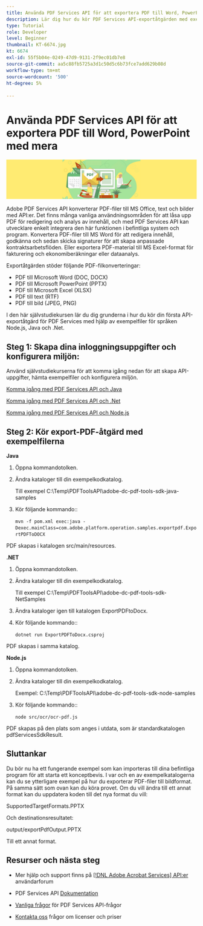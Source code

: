 ```yaml
---
title: Använda PDF Services API för att exportera PDF till Word, PowerPoint med mera
description: Lär dig hur du kör PDF Services API-exportåtgärden med exempelfiler för språken Node.js, Java och .Net
type: Tutorial
role: Developer
level: Beginner
thumbnail: KT-6674.jpg
kt: 6674
exl-id: 55f5b04e-0249-47d9-9131-2f9ec01db7e8
source-git-commit: aa5c88fb5725a3d1c50d5c6b73fce7add629b08d
workflow-type: tm+mt
source-wordcount: '500'
ht-degree: 5%

---
```


# Använda PDF Services API för att exportera PDF till Word, PowerPoint med mera

![Skapa PDF Hero-bild](assets/ExportPDF_hero.jpg)

Adobe PDF Services API konverterar PDF-filer till MS Office, text och bilder med API:er. Det finns många vanliga användningsområden för att låsa upp PDF för redigering och analys av innehåll, och med PDF Services API kan utvecklare enkelt integrera den här funktionen i befintliga system och program. Konvertera PDF-filer till MS Word för att redigera innehåll, godkänna och sedan skicka signaturer för att skapa anpassade kontraktsarbetsflöden. Eller exportera PDF-material till MS Excel-format för fakturering och ekonomiberäkningar eller dataanalys.

Exportåtgärden stöder följande PDF-filkonverteringar:

* PDF till Microsoft Word (DOC, DOCX)
* PDF till Microsoft PowerPoint (PPTX)
* PDF till Microsoft Excel (XLSX)
* PDF till text (RTF)
* PDF till bild (JPEG, PNG)

I den här självstudiekursen lär du dig grunderna i hur du kör din första API-exportåtgärd för PDF Services med hjälp av exempelfiler för språken Node.js, Java och .Net.

## Steg 1: Skapa dina inloggningsuppgifter och konfigurera miljön:

Använd självstudiekurserna för att komma igång nedan för att skapa API-uppgifter, hämta exempelfiler och konfigurera miljön.

[Komma igång med PDF Services API och Java](gettingstartedjava.md)

[Komma igång med PDF Services API och .Net](gettingstartednet.md)

[Komma igång med PDF Services API och Node.js](createpdffromhtml.md)

## Steg 2: Kör export-PDF-åtgärd med exempelfilerna

**Java**

1. Öppna kommandotolken.

1. Ändra kataloger till din exempelkodkatalog.

   Till exempel C:\Temp\PDFToolsAPI\adobe-dc-pdf-tools-sdk-java-samples

1. Kör följande kommando::

   `mvn -f pom.xml exec:java -Dexec.mainClass=com.adobe.platform.operation.samples.exportpdf.ExportPDFToDOCX`

PDF skapas i katalogen src/main/resources.

**.NET**

1. Öppna kommandotolken.

1. Ändra kataloger till din exempelkodkatalog.

   Till exempel C:\Temp\PDFToolsAPI\adobe-dc-pdf-tools-sdk-NetSamples

1. Ändra kataloger igen till katalogen ExportPDFtoDocx.

1. Kör följande kommando::

   `dotnet run ExportPDFToDocx.csproj`

PDF skapas i samma katalog.

**Node.js**

1. Öppna kommandotolken.

1. Ändra kataloger till din exempelkodkatalog.

   Exempel: C:\Temp\PDFToolsAPI\adobe-dc-pdf-tools-sdk-node-samples

1. Kör följande kommando::

   `node src/ocr/ocr-pdf.js`

PDF skapas på den plats som anges i utdata, som är standardkatalogen pdfServicesSdkResult.

## Sluttankar

Du bör nu ha ett fungerande exempel som kan importeras till dina befintliga program för att starta ett konceptbevis. I var och en av exempelkatalogerna kan du se ytterligare exempel på hur du exporterar PDF-filer till bildformat. På samma sätt som ovan kan du köra provet. Om du vill ändra till ett annat format kan du uppdatera koden till det nya format du vill:

SupportedTargetFormats.PPTX

Och destinationsresultatet:

output/exportPdfOutput.PPTX

Till ett annat format.

## Resurser och nästa steg

* Mer hjälp och support finns på [[!DNL Adobe Acrobat Services] API:er](https://community.adobe.com/t5/document-cloud-sdk/bd-p/Document-Cloud-SDK?page=1&amp;sort=latest_replies&amp;filter=all) användarforum

* PDF Services API [Dokumentation](https://www.adobe.com/go/pdftoolsapi_doc)

* [Vanliga frågor](https://community.adobe.com/t5/document-cloud-sdk/faq-for-document-services-pdf-tools-api/m-p/10726197) för PDF Services API-frågor

* [Kontakta oss](https://www.adobe.com/go/pdftoolsapi_requestform) frågor om licenser och priser
